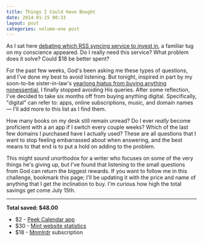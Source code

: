 ```yaml
---
title: Things I Could Have Bought
date: 2014-01-15 00:33
layout: post
categories: volume-one post
---
```

As I sat here [debating which RSS syncing service to invest in](https://twitter.com/kyledreger/status/423184317494603776), a familiar tug on my conscience appeared. Do I really need this service? What problem does it solve? Could $18 be better spent?

For the past few weeks, God's been asking me these types of questions, and I've done my best to avoid listening. But tonight, inspired in part by my soon-to-be sister-in-law's [yearlong hiatus from buying anything nonessential](http://lifeloveandwords.wordpress.com/2013/12/19/a-year-of-nothing-new/), I finally stopped avoiding His queries. After some reflection, I've decided to take six months off from buying anything digital. Specifically, "digital" can refer to: apps, online subscriptions, music, and domain names &mdash; I'll add more to this list as I find them.

How many books on my desk still remain unread? Do I ever _really_ become proficient with a an app if I switch every couple weeks? Which of the last few domains I purchased have I actually used? These are all questions that I want to stop feeling embarrassed about when answering, and the best means to that end is to put a hold on adding to the problem.

This might sound unorthodox for a writer who focuses on some of the very things he's giving up, but I've found that listening to the small questions from God can return the biggest rewards. If you want to follow me in this challenge, bookmark this page; I'll be updating it with the price and name of anything that I get the inclination to buy. I'm curious how high the total savings get come July 15th.

---

__Total saved: $48.00__

- $2 - [Peek Calendar app](https://itunes.apple.com/us/app/peek-calendar/id776314791?ls=1&mt=8)
- $30 - [Mint website statistics](http://haveamint.com)
- $18 - [Mnmlrdr](https://mnmlrdr.com) subscription